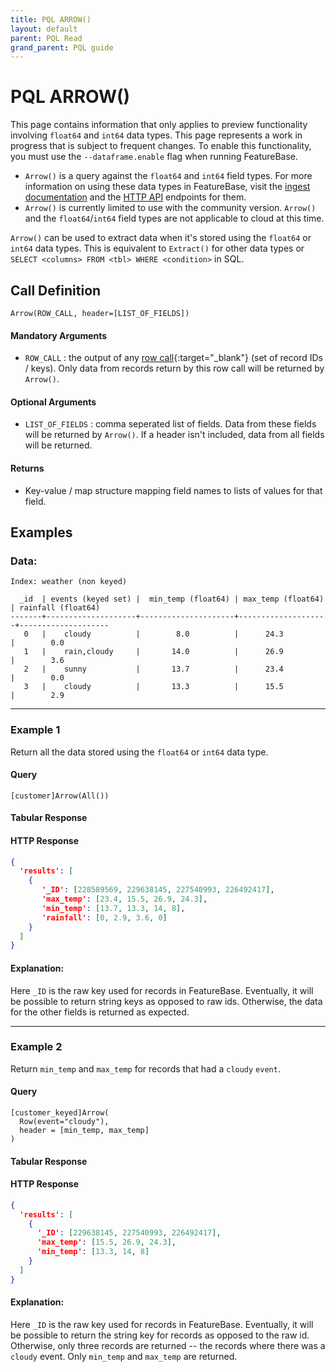 ```yaml
---
title: PQL ARROW()
layout: default
parent: PQL Read
grand_parent: PQL guide
---
```


# PQL ARROW()


This page contains information that only applies to preview functionality involving `float64` and `int64` data types. This page represents a work in progress that is subject to frequent changes. To enable this functionality, you must use the `--dataframe.enable` flag when running FeatureBase.

- `Arrow()` is a query against the `float64` and `int64` field types. For more information on using these data types in FeatureBase, visit the [ingest documentation](/docs/community/com-ingest/com-ingest-dataframe) and the [HTTP API](/docs/community/com-api/com-api-http-endpoint#dataframe-endpoints) endpoints for them.
- `Arrow()` is currently limited to use with the community version. `Arrow()` and the `float64`/`int64` field types are not applicable to cloud at this time.

`Arrow()` can be used to extract data when it's stored using the `float64` or `int64` data types. This is equivalent to `Extract()` for other data types or `SELECT <columns> FROM <tbl> WHERE <condition>` in SQL.

## Call Definition

```pql
Arrow(ROW_CALL, header=[LIST_OF_FIELDS])
```

#### Mandatory Arguments
- `ROW_CALL` : the output of any [row call](/pql-guide/pql-introduction#Crow-calls){:target="_blank"} (set of record IDs / keys). Only data from records return by this row call will be returned by `Arrow()`.

#### Optional Arguments
- `LIST_OF_FIELDS` : comma seperated list of fields. Data from these fields will be returned by	`Arrow()`. If a header isn't included, data from all fields will be returned.

#### Returns
- Key-value / map structure mapping field names to lists of values for that field.

## Examples

### Data:

```
Index: weather (non keyed)

  _id  | events (keyed set) |  min_temp (float64) | max_temp (float64) | rainfall (float64)
-------+--------------------+---------------------+--------------------+--------------------
   0   |    cloudy          |        8.0          |      24.3          |        0.0
   1   |    rain,cloudy     |       14.0          |      26.9          |        3.6
   2   |    sunny           |       13.7          |      23.4          |        0.0
   3   |    cloudy          |       13.3          |      15.5          |        2.9
```
-----------------------------------------------------------------------
### Example 1
Return all the data stored using the `float64` or `int64` data type.

#### Query
```
[customer]Arrow(All())
```
#### Tabular Response
#### HTTP Response
```json
{
  'results': [
    {
       '_ID': [228589569, 229638145, 227540993, 226492417],
       'max_temp': [23.4, 15.5, 26.9, 24.3],
       'min_temp': [13.7, 13.3, 14, 8],
       'rainfall': [0, 2.9, 3.6, 0]
    }
  ]
}
```
#### Explanation:
Here `_ID` is the raw key used for records in FeatureBase. Eventually, it will be possible to return string keys as opposed to raw ids. Otherwise, the data for the other fields is returned as expected.


---
### Example 2
Return `min_temp` and `max_temp` for records that had a `cloudy` `event`.

#### Query
```
[customer_keyed]Arrow(
  Row(event="cloudy"),
  header = [min_temp, max_temp]
)
```
#### Tabular Response
#### HTTP Response
```json
{
  'results': [
    {
      '_ID': [229638145, 227540993, 226492417],
      'max_temp': [15.5, 26.9, 24.3],
      'min_temp': [13.3, 14, 8]
    }
  ]
}
```
#### Explanation:
Here `_ID` is the raw key used for records in FeatureBase. Eventually, it will be possible to return the string key for records as opposed to the raw id. Otherwise, only three records are returned -- the records where there was a `cloudy` event. Only `min_temp` and `max_temp` are returned.
